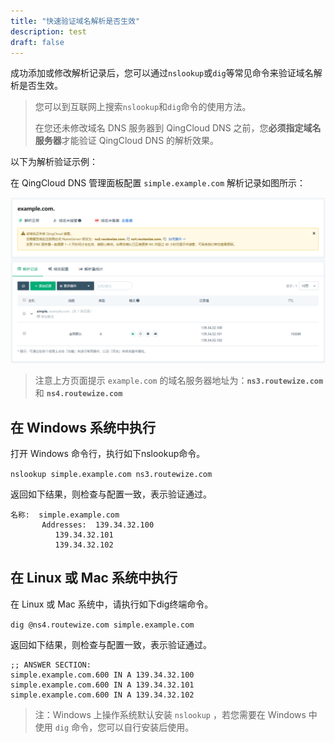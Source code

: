 ```yaml
---
title: "快速验证域名解析是否生效"
description: test
draft: false
---
```


成功添加或修改解析记录后，您可以通过`nslookup`或`dig`等常见命令来验证域名解析是否生效。

> 您可以到互联网上搜索`nslookup`和`dig`命令的使用方法。
>
> 在您还未修改域名 DNS 服务器到 QingCloud DNS 之前，您**必须指定域名服务器**才能验证 QingCloud DNS 的解析效果。

以下为解析验证示例：

在 QingCloud DNS 管理面板配置 `simple.example.com` 解析记录如图所示：

![域名验证配置](../_images/dns_rr_1.png)

> 注意上方页面提示 `example.com` 的域名服务器地址为：**`ns3.routewize.com`** 和 **`ns4.routewize.com`**

## 在 Windows 系统中执行

打开 Windows 命令行，执行如下nslookup命令。

`nslookup simple.example.com ns3.routewize.com`

返回如下结果，则检查与配置一致，表示验证通过。

```nslookup
名称:  simple.example.com
       Addresses:  139.34.32.100
          139.34.32.101
          139.34.32.102
```

## 在 Linux 或 Mac 系统中执行

在 Linux 或 Mac 系统中，请执行如下dig终端命令。

`dig @ns4.routewize.com simple.example.com`

返回如下结果，则检查与配置一致，表示验证通过。

```dig
;; ANSWER SECTION:
simple.example.com.600 IN A 139.34.32.100
simple.example.com.600 IN A 139.34.32.101
simple.example.com.600 IN A 139.34.32.102
```

> 注：Windows 上操作系统默认安装 `nslookup` ，若您需要在 Windows 中使用 `dig` 命令，您可以自行安装后使用。
